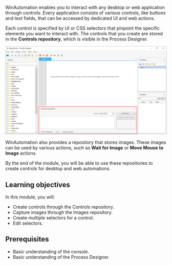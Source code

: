 WinAutomation enables you to interact with any desktop or web application through controls. Every application consists of various controls, like buttons and text fields, that can be accessed by dedicated UI and web actions.

Each control is specified by UI or CSS selectors that pinpoint the specific elements you want to interact with.
The controls that you create are stored in the **Controls repository**, which is visible in the Process Designer.

![Screenshot of the Controls Repository in the Process Designer.](..\media\process-designer-controls-repository.png)

WinAutomation also provides a repository that stores images. These images can be used by various actions, such as **Wait for Image** or **Move Mouse to Image** actions.

By the end of the module, you will be able to use these repositories to create controls for desktop and web automations.

## Learning objectives

In this module, you will:

- Create controls through the Controls repository.
- Capture images through the Images repository.
- Create multiple selectors for a control.
- Edit selectors.

## Prerequisites

- Basic understanding of the console.
- Basic understanding of the Process Designer.
